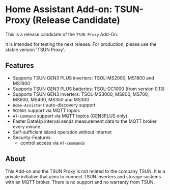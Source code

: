 # Home Assistant Add-on: TSUN-Proxy (Release Candidate)

This is a release candidate of the `TSUN Proxy` Add-On.

It is intended for testing the next release.
For production, please use the stable version 'TSUN Proxy'.

## Features

- Supports TSUN GEN3 PLUS inverters: TSOL-MS2000, MS1800 and MS1600
- Supports TSUN GEN3 PLUS batteries: TSOL-DC1000 (from version 0.13)
- Supports TSUN GEN3 inverters: TSOL-MS3000, MS800, MS700, MS600, MS400, MS350 and MS300
- `Home-Assistant` auto-discovery support
- `MODBUS` support via MQTT topics
- `AT-Command` support via MQTT topics (GEN3PLUS only)
- Faster DataUp interval sends measurement data to the MQTT broker every minute
- Self-sufficient island operation without internet
- Security-Features:
  - control access via `AT-commands`

## About

This Add-on and the TSUN Proxy is not related to the company TSUN. It is a private initiative that aims to connect TSUN inverters and storage systems with an MQTT broker. There is no support and no warranty from TSUN.
